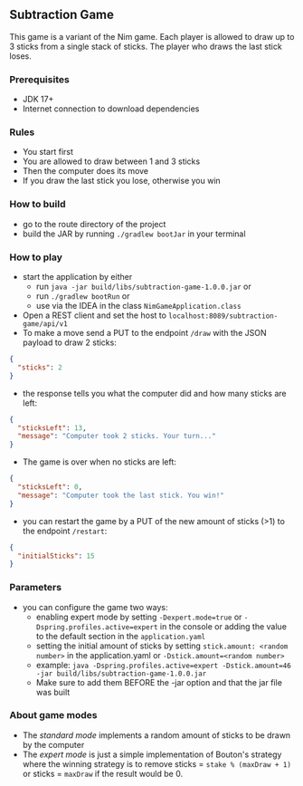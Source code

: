 ## Subtraction Game

This game is a variant of the Nim game. Each player is allowed to draw up to 3 sticks from a single stack of sticks. 
The player who draws the last stick loses.

### Prerequisites
- JDK 17+
- Internet connection to download dependencies

### Rules
- You start first
- You are allowed to draw between 1 and 3 sticks
- Then the computer does its move
- If you draw the last stick you lose, otherwise you win

### How to build
- go to the route directory of the project
- build the JAR by running `./gradlew bootJar` in your terminal

### How to play
- start the application by either
  - run `java -jar build/libs/subtraction-game-1.0.0.jar` or
  - run `./gradlew bootRun` or
  - use via the IDEA in the class `NimGameApplication.class`
- Open a REST client and set the host to `localhost:8089/subtraction-game/api/v1`
- To make a move send a PUT to the endpoint `/draw` with the JSON payload to draw 2 sticks:
```json
{
  "sticks": 2
}
```
- the response tells you what the computer did and how many sticks are left:
```json
{
  "sticksLeft": 13,
  "message": "Computer took 2 sticks. Your turn..."
}
```
- The game is over when no sticks are left:
```json
{
  "sticksLeft": 0,
  "message": "Computer took the last stick. You win!"
}
```
- you can restart the game by a PUT of the new amount of sticks (>1) to the endpoint `/restart`:
```json
{
  "initialSticks": 15
}
```

### Parameters
- you can configure the game two ways:
  - enabling expert mode by setting `-Dexpert.mode=true` or `-Dspring.profiles.active=expert` in the console or adding 
  the value to the default section in the `application.yaml`
  - setting the initial amount of sticks by setting `stick.amount: <random number>` in the application.yaml 
  or `-Dstick.amount=<random number>`
  - example: `java -Dspring.profiles.active=expert -Dstick.amount=46 -jar build/libs/subtraction-game-1.0.0.jar`
  - Make sure to add them BEFORE the -jar option and that the jar file was built

### About game modes
- The _standard mode_ implements a random amount of sticks to be drawn by the computer
- The _expert mode_ is just a simple implementation of Bouton's strategy where the winning strategy is to remove
sticks = `stake % (maxDraw + 1)` or sticks = `maxDraw` if the result would be 0.